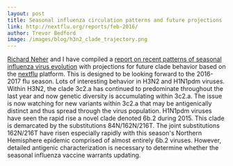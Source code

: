 ```yaml
---
layout: post
title: Seasonal influenza circulation patterns and future projections
link: http://nextflu.org/reports/feb-2016/
author: Trevor Bedford
image: /images/blog/h3n2_clade_trajectory.png
---
```


[Richard Neher](https://neherlab.wordpress.com/) and I have compiled a [report on recent patterns of seasonal influenza virus evolution](http://nextflu.org/reports/feb-2016/) with projections for future clade behavior based on the [nextflu](http://nextflu.org) platform. This is designed to be looking forward to the 2016-2017 flu season. Lots of interesting behavior in H3N2 and H1N1pdm viruses. Within H3N2, the clade 3c2.a has continued to predominate throughout the last year and now genetic diversity is accumulating within 3c2.a. The issue is now watching for new variants within 3c2.a that may be antigenically distinct and thus spread through the virus population. H1N1pdm viruses have seen the rapid rise a novel clade denoted 6b.2 during 2015. This clade is demarcated by the substitutions 84N/162N/216T. The joint substitutions 162N/216T have risen especially rapidly with this season's Northern Hemisphere epidemic comprised of almost entirely 6b.2 viruses. However, detailed antigenic characterization is necessary to determine whether the seasonal influenza vaccine warrants updating.
